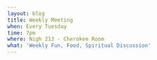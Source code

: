 ```yaml
---
layout: blog
title: Weekly Meeting
when: Every Tuesday
time: 7pm
where: Nigh 213 - Cherokee Room
what: 'Weekly Fun, Food, Spiritual Discussion'
---
```


